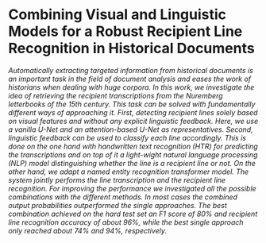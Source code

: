 # Combining Visual and Linguistic Models for a Robust Recipient Line Recognition in Historical Documents 

_Automatically extracting targeted information from historical documents is an important task in the field of document analysis and eases the work of historians when dealing with huge corpora.
In this work, we investigate the idea of retrieving the recipient transcriptions from the Nuremberg letterbooks of the 15th century.
This task can be solved with fundamentally different ways of approaching it. First, detecting recipient lines solely based on visual features and without any explicit linguistic feedback. Here, we use a vanilla U-Net and an attention-based U-Net as representatives.
Second, linguistic feedback can be used to classify each line accordingly. This is done on the one hand with handwritten text recognition (HTR) for predicting the transcriptions and on top of it a light-wight natural language processing (NLP) model distinguishing whether the line is a recipient line or not. On the other hand, we adapt a named entity recognition transformer model. The system jointly performs the line transcription and the recipient line recognition.
For improving the performance we investigated all the possible combinations with the different methods.
In most cases the combined output probabilities outperformed the single approaches.
The best combination achieved on the hard test set an F1 score of 80% and recipient line recognition accuracy of about 96%, while the best single approach only reached about 74% and 94%, respectively._
